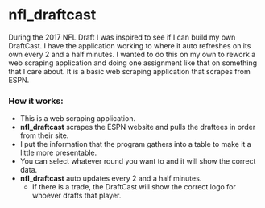 # nfl_draftcast

During the 2017 NFL Draft I was inspired to see if I can build my own DraftCast. I have the application working to where it auto refreshes on its own every 2 and a half minutes. I wanted to do this on my own to rework a web scraping application and doing one assignment like that on something that I care about. It is a basic web scraping application that scrapes from ESPN.


### How it works:
* This is a web scraping application.
* **nfl_draftcast** scrapes the ESPN website and pulls the draftees in order from their site.
* I put the information that the program gathers into a table to make it a little more presentable.
* You can select whatever round you want to and it will show the correct data.
* **nfl_draftcast** auto updates every 2 and a half minutes.
  * If there is a trade, the DraftCast will show the correct logo for whoever drafts that player.
